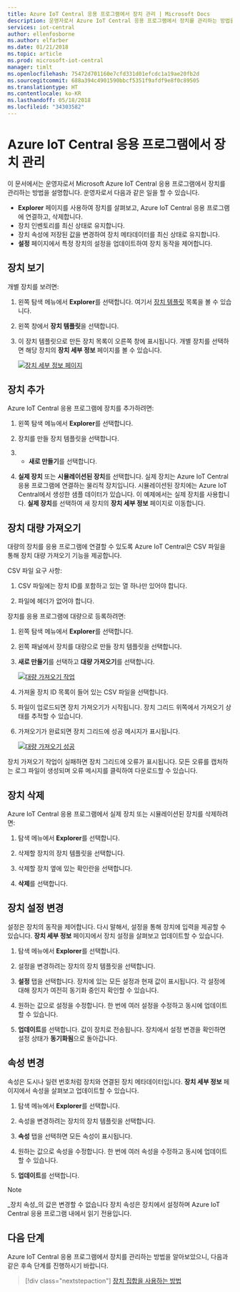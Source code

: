 ```yaml
---
title: Azure IoT Central 응용 프로그램에서 장치 관리 | Microsoft Docs
description: 운영자로서 Azure IoT Central 응용 프로그램에서 장치를 관리하는 방법을 알아봅니다.
services: iot-central
author: ellenfosborne
ms.author: elfarber
ms.date: 01/21/2018
ms.topic: article
ms.prod: microsoft-iot-central
manager: timlt
ms.openlocfilehash: 75472d701160e7cfd331d01efcdc1a19ae20fb2d
ms.sourcegitcommit: 688a394c4901590bbcf5351f9afdf9e8f0c89505
ms.translationtype: HT
ms.contentlocale: ko-KR
ms.lasthandoff: 05/18/2018
ms.locfileid: "34303582"
---
```

# <a name="manage-devices-in-your-azure-iot-central-application"></a>Azure IoT Central 응용 프로그램에서 장치 관리

이 문서에서는 운영자로서 Microsoft Azure IoT Central 응용 프로그램에서 장치를 관리하는 방법을 설명합니다. 운영자로서 다음과 같은 일을 할 수 있습니다.

- **Explorer** 페이지를 사용하여 장치를 살펴보고, Azure IoT Central 응용 프로그램에 연결하고, 삭제합니다.
- 장치 인벤토리를 최신 상태로 유지합니다.
- 장치 속성에 저장된 값을 변경하여 장치 메타데이터를 최신 상태로 유지합니다.
- **설정** 페이지에서 특정 장치의 설정을 업데이트하여 장치 동작을 제어합니다.

## <a name="view-your-devices"></a>장치 보기

개별 장치를 보려면:

1. 왼쪽 탐색 메뉴에서 **Explorer**를 선택합니다. 여기서 [장치 템플릿](howto-set-up-template.md) 목록을 볼 수 있습니다.

1. 왼쪽 창에서 **장치 템플릿**을 선택합니다.

1. 이 장치 템플릿으로 만든 장치 목록이 오른쪽 창에 표시됩니다. 개별 장치를 선택하면 해당 장치의 **장치 세부 정보** 페이지를 볼 수 있습니다.

    [![장치 세부 정보 페이지](./media/howto-manage-devices/image1.png)](./media/howto-manage-devices/image1.png#lightbox)

## <a name="add-a-device"></a>장치 추가

Azure IoT Central 응용 프로그램에 장치를 추가하려면:

1. 왼쪽 탐색 메뉴에서 **Explorer**를 선택합니다.

1. 장치를 만들 장치 템플릿을 선택합니다.

1. + **새로 만들기**를 선택합니다.

1. **실제 장치** 또는 **시뮬레이션된 장치**를 선택합니다. 실제 장치는 Azure IoT Central 응용 프로그램에 연결하는 물리적 장치입니다. 시뮬레이션된 장치에는 Azure IoT Central에서 생성한 샘플 데이터가 있습니다. 이 예제에서는 실제 장치를 사용합니다. **실제 장치**를 선택하여 새 장치의 **장치 세부 정보** 페이지로 이동합니다.


## <a name="bulk-import-devices"></a>장치 대량 가져오기

대량의 장치를 응용 프로그램에 연결할 수 있도록 Azure IoT Central은 CSV 파일을 통해 장치 대량 가져오기 기능을 제공합니다. 

CSV 파일 요구 사항:
1. CSV 파일에는 장치 ID를 포함하고 있는 열 하나만 있어야 합니다.

1. 파일에 헤더가 없어야 합니다.


장치를 응용 프로그램에 대량으로 등록하려면:

1. 왼쪽 탐색 메뉴에서 **Explorer**를 선택합니다.

1. 왼쪽 패널에서 장치를 대량으로 만들 장치 템플릿을 선택합니다.

1. **새로 만들기**를 선택하고 **대량 가져오기**를 선택합니다.

    [![대량 가져오기 작업](./media/howto-manage-devices/BulkImport1.png)](./media/howto-manage-devices/BulkImport1.png#lightbox)

1. 가져올 장치 ID 목록이 들어 있는 CSV 파일을 선택합니다.

1. 파일이 업로드되면 장치 가져오기가 시작됩니다. 장치 그리드 위쪽에서 가져오기 상태를 추적할 수 있습니다.

1. 가져오기가 완료되면 장치 그리드에 성공 메시지가 표시됩니다.

    [![대량 가져오기 성공](./media/howto-manage-devices/BulkImport3.png)](./media/howto-manage-devices/BulkImport3.png#lightbox)

장치 가져오기 작업이 실패하면 장치 그리드에 오류가 표시됩니다. 모든 오류를 캡처하는 로그 파일이 생성되며 오류 메시지를 클릭하여 다운로드할 수 있습니다.



## <a name="delete-a-device"></a>장치 삭제

Azure IoT Central 응용 프로그램에서 실제 장치 또는 시뮬레이션된 장치를 삭제하려면:

1. 탐색 메뉴에서 **Explorer**를 선택합니다.

1. 삭제할 장치의 장치 템플릿을 선택합니다.

1. 삭제할 장치 옆에 있는 확인란을 선택합니다.

1. **삭제**를 선택합니다.

## <a name="change-a-device-setting"></a>장치 설정 변경

설정은 장치의 동작을 제어합니다. 다시 말해서, 설정을 통해 장치에 입력을 제공할 수 있습니다. **장치 세부 정보** 페이지에서 장치 설정을 살펴보고 업데이트할 수 있습니다.

1. 탐색 메뉴에서 **Explorer**를 선택합니다.

1. 설정을 변경하려는 장치의 장치 템플릿을 선택합니다.

1. **설정** 탭을 선택합니다. 장치에 있는 모든 설정과 현재 값이 표시됩니다. 각 설정에 대해 장치가 여전히 동기화 중인지 확인할 수 있습니다.

1. 원하는 값으로 설정을 수정합니다. 한 번에 여러 설정을 수정하고 동시에 업데이트할 수 있습니다.

1. **업데이트**를 선택합니다. 값이 장치로 전송됩니다. 장치에서 설정 변경을 확인하면 설정 상태가 **동기화됨**으로 돌아갑니다.

## <a name="change-a-property"></a>속성 변경

속성은 도시나 일련 번호처럼 장치와 연결된 장치 메타데이터입니다. **장치 세부 정보** 페이지에서 속성을 살펴보고 업데이트할 수 있습니다.

1. 탐색 메뉴에서 **Explorer**를 선택합니다.

1. 속성을 변경하려는 장치의 장치 템플릿을 선택합니다.

1. **속성** 탭을 선택하면 모든 속성이 표시됩니다.

1. 원하는 값으로 속성을 수정합니다. 한 번에 여러 속성을 수정하고 동시에 업데이트할 수 있습니다.

1. **업데이트**를 선택합니다.

> [!NOTE]
> _장치 속성_의 값은 변경할 수 없습니다 장치 속성은 장치에서 설정하며 Azure IoT Central 응용 프로그램 내에서 읽기 전용입니다.

## <a name="next-steps"></a>다음 단계

Azure IoT Central 응용 프로그램에서 장치를 관리하는 방법을 알아보았으니, 다음과 같은 후속 단계를 진행하시기 바랍니다.

> [!div class="nextstepaction"]
> [장치 집합을 사용하는 방법](howto-use-device-sets.md)

<!-- Next how-tos in the sequence -->
